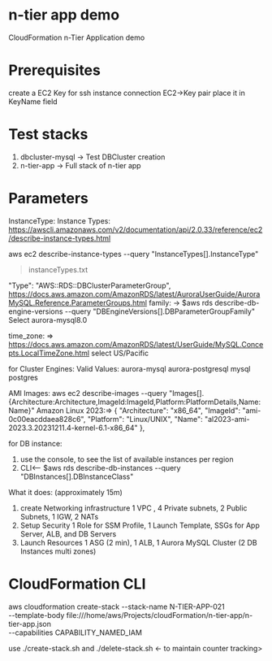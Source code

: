 # n-tier app demo
CloudFormation n-Tier Application demo

# Prerequisites
create a EC2 Key for ssh instance connection EC2->Key pair place it in KeyName field

# Test stacks
1. dbcluster-mysql -> Test DBCluster creation
2. n-tier-app -> Full stack of n-tier app

# Parameters

InstanceType:
Instance Types: https://awscli.amazonaws.com/v2/documentation/api/2.0.33/reference/ec2/describe-instance-types.html


 aws ec2 describe-instance-types --query "InstanceTypes[].InstanceType"
> instanceTypes.txt


"Type": "AWS::RDS::DBClusterParameterGroup",
https://docs.aws.amazon.com/AmazonRDS/latest/AuroraUserGuide/AuroraMySQL.Reference.ParameterGroups.html 
family: -> $aws rds describe-db-engine-versions --query "DBEngineVersions[].DBParameterGroupFamily"
Select aurora-mysql8.0 

time_zone: => https://docs.aws.amazon.com/AmazonRDS/latest/UserGuide/MySQL.Concepts.LocalTimeZone.html 
select US/Pacific

for Cluster Engines:
Valid Values:
 aurora-mysql
 aurora-postgresql
 mysql
 postgres

AMI Images:
aws ec2 describe-images --query "Images[].{Architecture:Architecture,ImageId:ImageId,Platform:PlatformDetails,Name:Name}"
Amazon Linux 2023:=>
    {
        "Architecture": "x86_64",
        "ImageId": "ami-0c00eacddaea828c6",
        "Platform": "Linux/UNIX",
        "Name": "al2023-ami-2023.3.20231211.4-kernel-6.1-x86_64"
    },


for DB instance:
1. use the console, to see the list of available instances per region
2. CLI<-- $aws rds describe-db-instances --query "DBInstances[].DBInstanceClass"


What it does: (approximately 15m)
1. create Networking infrastructure 
   1 VPC , 4 Private subnets, 2 Public Subnets, 1 IGW, 2 NATs 
2. Setup Security
   1 Role for SSM Profile, 1 Launch Template, SSGs for App Server, ALB, and DB Servers
3. Launch Resources
   1 ASG (2 min), 1 ALB, 1 Aurora MySQL Cluster (2 DB Instances multi zones)


# CloudFormation CLI
aws cloudformation create-stack --stack-name N-TIER-APP-021 \
--template-body file:///home/aws/Projects/cloudFormation/n-tier-app/n-tier-app.json \
--capabilities CAPABILITY_NAMED_IAM


use ./create-stack.sh and ./delete-stack.sh <- to maintain counter tracking>